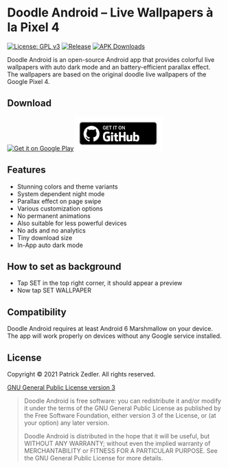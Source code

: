 # Doodle Android – Live Wallpapers à la Pixel 4

[![License: GPL v3](https://img.shields.io/badge/License-GPLv3-blue.svg)](https://www.gnu.org/licenses/gpl-3.0)  [![Release](https://img.shields.io/github/v/release/patzly/doodle-android?label=Release&logo=github)](https://github.com/patzly/doodle-android/releases)  [![APK Downloads](https://img.shields.io/github/downloads/patzly/doodle-android/total.svg?label=APK%20Downloads&logo=github)](https://github.com/patzly/doodle-android/releases)

Doodle Android is an open-source Android app that provides colorful live wallpapers with auto dark mode and an battery-efficient parallax effect.  
The wallpapers are based on the original doodle live wallpapers of the Google Pixel 4.

## Download

<a href='https://play.google.com/store/apps/details?id=xyz.zedler.patrick.doodle'><img alt='Get it on Google Play' height="80" src='https://play.google.com/intl/en_us/badges/static/images/badges/en_badge_web_generic.png'/></a><a href='https://github.com/patzly/doodle-android/releases'><img alt='Get it on GitHub' height="80" src='assets/badge_github.png'/></a>

## Features

* Stunning colors and theme variants
* System dependent night mode
* Parallax effect on page swipe
* Various customization options
* No permanent animations
* Also suitable for less powerful devices
* No ads and no analytics
* Tiny download size
* In-App auto dark mode

## How to set as background
* Tap SET in the top right corner, it should appear a preview
* Now tap SET WALLPAPER

## Compatibility

Doodle Android requires at least Android 6 Marshmallow on your device. The app will work properly on devices without any Google service installed.

## License

Copyright &copy; 2021 Patrick Zedler. All rights reserved.

[GNU General Public License version 3](https://www.gnu.org/licenses/gpl.txt)

> Doodle Android is free software: you can redistribute it and/or modify it under the terms of the GNU General Public License as published by the Free Software Foundation, either version 3 of the License, or (at your option) any later version.
>
> Doodle Android is distributed in the hope that it will be useful, but WITHOUT ANY WARRANTY; without even the implied warranty of MERCHANTABILITY or FITNESS FOR A PARTICULAR PURPOSE. See the GNU General Public License for more details.
